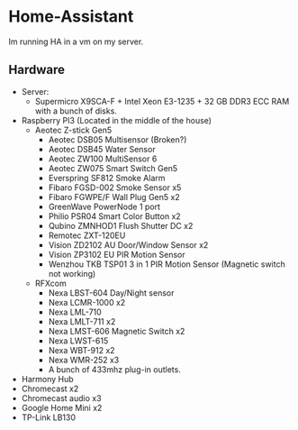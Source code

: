 # Home-Assistant

Im running HA in a vm on my server.

## Hardware
* Server:
  * Supermicro X9SCA-F + Intel Xeon E3-1235 + 32 GB DDR3 ECC RAM with a bunch of disks.
* Raspberry PI3 (Located in the middle of the house)
  * Aeotec Z-stick Gen5
    * Aeotec DSB05 Multisensor (Broken?)
    * Aeotec DSB45 Water Sensor
    * Aeotec ZW100 MultiSensor 6
    * Aeotec ZW075 Smart Switch Gen5
    * Everspring SF812 Smoke Alarm
    * Fibaro FGSD-002 Smoke Sensor x5
    * Fibaro FGWPE/F Wall Plug Gen5 x2
    * GreenWave PowerNode 1 port
    * Philio PSR04 Smart Color Button x2
    * Qubino ZMNHOD1 Flush Shutter DC x2
    * Remotec ZXT-120EU
    * Vision ZD2102 AU Door/Window Sensor x2
    * Vision ZP3102 EU PIR Motion Sensor
    * Wenzhou TKB TSP01 3 in 1 PIR Motion Sensor (Magnetic switch not working)
  * RFXcom
    * Nexa LBST-604 Day/Night sensor
    * Nexa LCMR-1000 x2
    * Nexa LML-710
    * Nexa LMLT-711 x2
    * Nexa LMST-606 Magnetic Switch x2
    * Nexa LWST-615
    * Nexa WBT-912 x2
    * Nexa WMR-252 x3
    * A bunch of 433mhz plug-in outlets.
* Harmony Hub
* Chromecast x2
* Chromecast audio x3
* Google Home Mini x2
* TP-Link LB130
